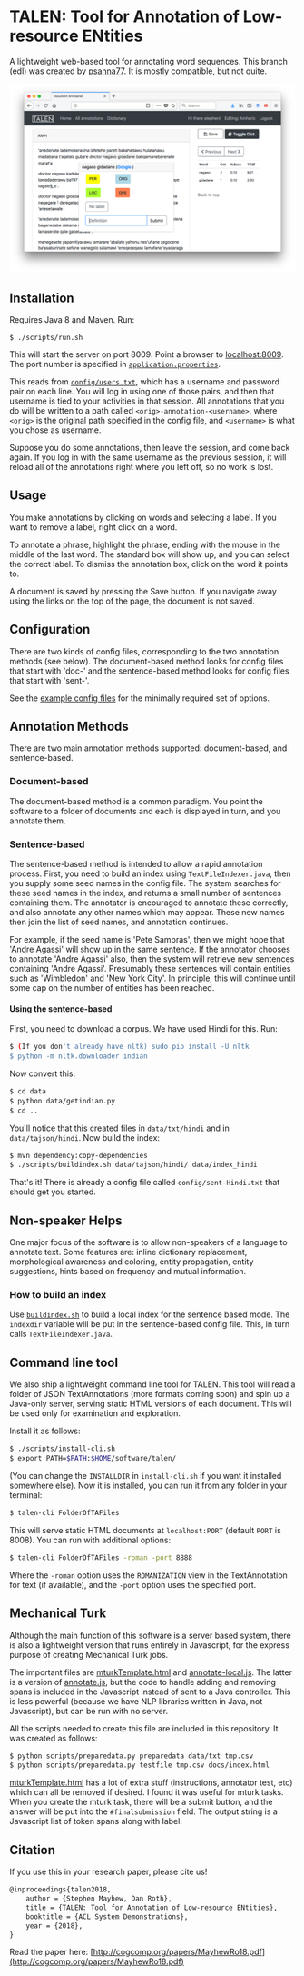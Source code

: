 
<!--
<img src="/src/main/resources/static/img/logo-black-trans.png" width="50%" />
-->

# TALEN: Tool for Annotation of Low-resource ENtities

A lightweight web-based tool for annotating word sequences. This branch (edl) was created by [psanna77](https://github.com/psanna77). It is mostly compatible, but not quite.

![Screenshot of web interface](/src/main/resources/static/img/selection.png?raw=true "Screenshot")



## Installation

Requires Java 8 and Maven. Run:

    $ ./scripts/run.sh

This will start the server on port 8009. Point a browser to [localhost:8009](http://localhost:8009). The port number is specified in [`application.properties`](./src/main/resources/application.properties).

This reads from [`config/users.txt`](config/users.txt), which has a username and password pair on each line. You will
log in using one of those pairs, and then that username is tied to your activities in that session. All annotations
that you do will be written to a path called `<orig>-annotation-<username>`, where `<orig>` is the original path
specified in the config file, and `<username>` is what you chose as username.

Suppose you do some annotations, then leave the session, and come back again. If you log in with the same
username as the previous session, it will reload all of the annotations right where you left off, so no
work is lost.

## Usage

You make annotations by clicking on words and selecting a label. If you want to remove a label, right click on a word.

To annotate a phrase, highlight the phrase, ending with the mouse in the middle of the last word. The standard box will
  show up, and you can select the correct label. To dismiss the annotation box, click on the word it points to.

A document is saved by pressing the Save button. If you navigate away using
the links on the top of the page, the document is not saved. 

## Configuration

There are two kinds of config files, corresponding to the two annotation methods
(see below). The document-based method looks for config files that start with 'doc-'
and the sentence-based method looks for config files that start with 'sent-'.

See the [example config files](config/) for the minimally required set of options.

## Annotation Methods

There are two main annotation methods supported: document-based, and sentence-based. 

### Document-based
The document-based method is a common paradigm. You point the software to a folder of documents
and each is displayed in turn, and you annotate them.

### Sentence-based  
The sentence-based method is intended to allow a rapid annotation process. First, you need to
build an index using `TextFileIndexer.java`, then you supply some seed names
in the config file. The system searches for these seed names in the index, and returns 
a small number of sentences containing them. The annotator is encouraged to annotate
these correctly, and also annotate any other names which may appear. These new names then 
join the list of seed names, and annotation continues. 

For example, if the seed name is 'Pete Sampras', then we might hope that 'Andre Agassi'
will show up in the same sentence. If the annotator chooses to annotate
'Andre Agassi' also, then the system will retrieve new sentences containing 'Andre Agassi'.
Presumably these sentences will contain entities such as 'Wimbledon' and 'New York City'. In principle,
this will continue until some cap on the number of entities has been reached.

#### Using the sentence-based

First, you need to download a corpus. We have used Hindi for this. Run:

```bash
$ (If you don't already have nltk) sudo pip install -U nltk 
$ python -m nltk.downloader indian
```

Now convert this:
```bash
$ cd data
$ python data/getindian.py
$ cd ..
```

You'll notice that this created files in `data/txt/hindi` and in `data/tajson/hindi`. Now build the index:
```bash
$ mvn dependency:copy-dependencies
$ ./scripts/buildindex.sh data/tajson/hindi/ data/index_hindi 
```

That's it! There is already a config file called `config/sent-Hindi.txt` that should get you started.


## Non-speaker Helps
One major focus of the software is to allow non-speakers of a language to 
annotate text. Some features are: inline dictionary replacement, morphological 
awareness and coloring, entity propagation, entity suggestions, hints based on frequency and 
mutual information.

### How to build an index
Use [`buildindex.sh`](scripts/buildindex.sh) to build a local index for the sentence based mode. The `indexdir` variable
will be put in the sentence-based config file. This, in turn calls `TextFileIndexer.java`.

## Command line tool
We also ship a lightweight command line tool for TALEN. This tool will read a folder of JSON TextAnnotations (more formats coming soon)
and spin up a Java-only server, serving static HTML versions of each document. This will be used only for examination and exploration.

Install it as follows:
```bash
$ ./scripts/install-cli.sh
$ export PATH=$PATH:$HOME/software/talen/
```  

(You can change the `INSTALLDIR` in `install-cli.sh` if you want it installed somewhere else). Now it is installed, you can run it 
from any folder in your terminal:

```bash
$ talen-cli FolderOfTAFiles
```

This will serve static HTML documents at `localhost:PORT` (default `PORT` is 8008). You can run with additional options:

```bash
$ talen-cli FolderOfTAFiles -roman -port 8888
```

Where the `-roman` option uses the `ROMANIZATION` view in the TextAnnotation for text (if available), and the `-port` option
uses the specified port.


## Mechanical Turk
Although the main function of this software is a server based system, there is also a lightweight version that runs
entirely in Javascript, for the express purpose of creating Mechanical Turk jobs.

The important files are [mturkTemplate.html](src/main/resources/templates/mturk/mturkTemplate.html) and [annotate-local.js](src/main/resources/static/js/annotate-local.js). The
latter is a version of [annotate.js](src/main/resources/static/js/annotate.js), but the code to handle adding and
removing spans is included in the Javascript instead of sent to a Java controller. This is less powerful (because we have
NLP libraries written in Java, not Javascript), but can be run with no server.


All the scripts needed to create this file are included in this repository. It was created as follows:

```bash
$ python scripts/preparedata.py preparedata data/txt tmp.csv
$ python scripts/preparedata.py testfile tmp.csv docs/index.html
```

[mturkTemplate.html](src/main/resources/templates/mturk/mturkTemplate.html) has a lot of extra stuff (instructions, annotator test, etc) which
can all be removed if desired. I found it was useful for mturk tasks. When you create the mturk task, there will be a 
submit button, and the answer will be put into the `#finalsubmission` field. The output string is a Javascript list of token spans along with 
label. 


## Citation

If you use this in your research paper, please cite us!

```
@inproceedings{talen2018,
    author = {Stephen Mayhew, Dan Roth},
    title = {TALEN: Tool for Annotation of Low-resource ENtities},
    booktitle = {ACL System Demonstrations},
    year = {2018},
}
```

Read the paper here: [http://cogcomp.org/papers/MayhewRo18.pdf](http://cogcomp.org/papers/MayhewRo18.pdf) 


